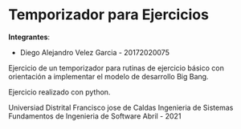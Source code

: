 # Temporizador para Ejercicios

__Integrantes__:
 - Diego Alejandro Velez Garcia - 20172020075

Ejercicio de un temporizador para rutinas de ejercicio básico con orientación a implementar el modelo de desarrollo Big Bang. 

Ejercicio realizado con python.


Universiad Distrital Francisco jose de Caldas
Ingenieria de Sistemas
Fundamentos de Ingenieria de Software
Abril - 2021
